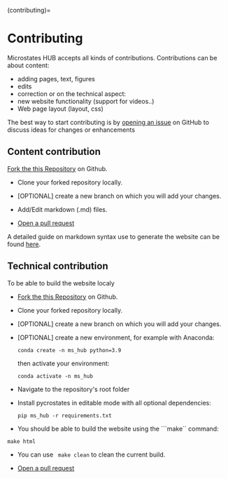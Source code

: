 (contributing)=
# Contributing

Microstates HUB accepts all kinds of contributions. Contributions can be about content:
- adding pages, text, figures
- edits 
- correction
or on the technical aspect:
- new website functionality (support for videos..)
- Web page layout (layout, css)

The best way to start contributing is by [opening an issue](https://github.com/EEG-microstates-Community/Microstates_HUB/issues)
on GitHub to discuss ideas for changes or enhancements

## Content contribution

 [Fork the this Repository](https://github.com/EEG-microstates-Community/Microstates_HUB/fork) on Github.

- Clone your forked repository locally.

- [OPTIONAL] create a new branch on which you will add your changes.

- Add/Edit markdown (.md) files.

- [Open a pull request](https://github.com/EEG-microstates-Community/Microstates_HUB/issues/compare)


A detailed guide on markdown syntax use to generate the website can be found [here](markdown_syntax).

## Technical contribution

To be able to build the website localy

- [Fork the this Repository](https://github.com/EEG-microstates-Community/Microstates_HUB/fork) on Github.

- Clone your forked repository locally.

- [OPTIONAL] create a new branch on which you will add your changes.

- [OPTIONAL] create a new environment, for example with Anaconda:

    ```console
    conda create -n ms_hub python=3.9
    ```

    then activate your environment:

    ```console
    conda activate -n ms_hub
    ```

- Navigate to the repository's root folder

- Install pycrostates in editable mode with all optional dependencies:

    ```console
    pip ms_hub -r requirements.txt
    ```

- You should be able to build the website using the ```make`` command:

```console
make html
```

- You can use ``` make clean``` to clean the current build.


- [Open a pull request](https://github.com/EEG-microstates-Community/Microstates_HUB/issues/compare)
